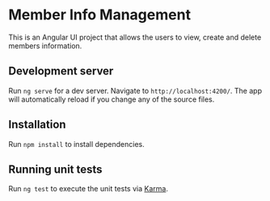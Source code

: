 # Member Info Management

This is an Angular UI project that allows the users to view, create and delete members information. 

## Development server

Run `ng serve` for a dev server. Navigate to `http://localhost:4200/`. The app will automatically reload if you change any of the source files.

## Installation

Run `npm install` to install dependencies.

## Running unit tests

Run `ng test` to execute the unit tests via [Karma](https://karma-runner.github.io).

